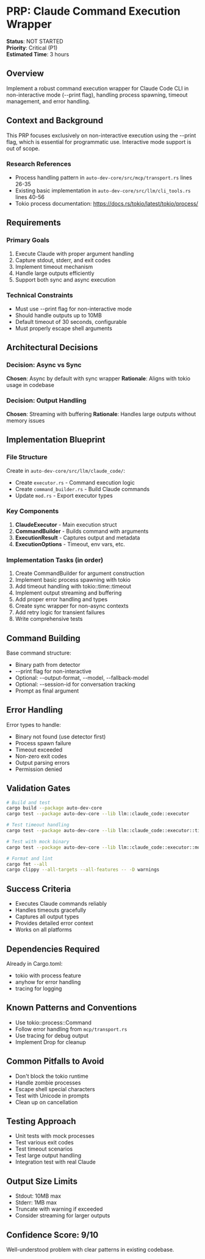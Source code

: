 # PRP: Claude Command Execution Wrapper

**Status**: NOT STARTED  
**Priority**: Critical (P1)  
**Estimated Time**: 3 hours

## Overview
Implement a robust command execution wrapper for Claude Code CLI in non-interactive mode (--print flag), handling process spawning, timeout management, and error handling.

## Context and Background
This PRP focuses exclusively on non-interactive execution using the --print flag, which is essential for programmatic use. Interactive mode support is out of scope.

### Research References
- Process handling pattern in `auto-dev-core/src/mcp/transport.rs` lines 26-35
- Existing basic implementation in `auto-dev-core/src/llm/cli_tools.rs` lines 40-56
- Tokio process documentation: https://docs.rs/tokio/latest/tokio/process/

## Requirements

### Primary Goals
1. Execute Claude with proper argument handling
2. Capture stdout, stderr, and exit codes
3. Implement timeout mechanism
4. Handle large outputs efficiently
5. Support both sync and async execution

### Technical Constraints
- Must use --print flag for non-interactive mode
- Should handle outputs up to 10MB
- Default timeout of 30 seconds, configurable
- Must properly escape shell arguments

## Architectural Decisions

### Decision: Async vs Sync
**Chosen**: Async by default with sync wrapper
**Rationale**: Aligns with tokio usage in codebase

### Decision: Output Handling
**Chosen**: Streaming with buffering
**Rationale**: Handles large outputs without memory issues

## Implementation Blueprint

### File Structure
Create in `auto-dev-core/src/llm/claude_code/`:
- Create `executor.rs` - Command execution logic
- Create `command_builder.rs` - Build Claude commands
- Update `mod.rs` - Export executor types

### Key Components
1. **ClaudeExecutor** - Main execution struct
2. **CommandBuilder** - Builds command with arguments
3. **ExecutionResult** - Captures output and metadata
4. **ExecutionOptions** - Timeout, env vars, etc.

### Implementation Tasks (in order)
1. Create CommandBuilder for argument construction
2. Implement basic process spawning with tokio
3. Add timeout handling with tokio::time::timeout
4. Implement output streaming and buffering
5. Add proper error handling and types
6. Create sync wrapper for non-async contexts
7. Add retry logic for transient failures
8. Write comprehensive tests

## Command Building

Base command structure:
- Binary path from detector
- --print flag for non-interactive
- Optional: --output-format, --model, --fallback-model
- Optional: --session-id for conversation tracking
- Prompt as final argument

## Error Handling

Error types to handle:
- Binary not found (use detector first)
- Process spawn failure
- Timeout exceeded
- Non-zero exit codes
- Output parsing errors
- Permission denied

## Validation Gates

```bash
# Build and test
cargo build --package auto-dev-core
cargo test --package auto-dev-core --lib llm::claude_code::executor

# Test timeout handling
cargo test --package auto-dev-core --lib llm::claude_code::executor::timeout -- --ignored

# Test with mock binary
cargo test --package auto-dev-core --lib llm::claude_code::executor::mock

# Format and lint
cargo fmt --all
cargo clippy --all-targets --all-features -- -D warnings
```

## Success Criteria
- Executes Claude commands reliably
- Handles timeouts gracefully
- Captures all output types
- Provides detailed error context
- Works on all platforms

## Dependencies Required
Already in Cargo.toml:
- tokio with process feature
- anyhow for error handling
- tracing for logging

## Known Patterns and Conventions
- Use tokio::process::Command
- Follow error handling from `mcp/transport.rs`
- Use tracing for debug output
- Implement Drop for cleanup

## Common Pitfalls to Avoid
- Don't block the tokio runtime
- Handle zombie processes
- Escape shell special characters
- Test with Unicode in prompts
- Clean up on cancellation

## Testing Approach
- Unit tests with mock processes
- Test various exit codes
- Test timeout scenarios
- Test large output handling
- Integration test with real Claude

## Output Size Limits
- Stdout: 10MB max
- Stderr: 1MB max
- Truncate with warning if exceeded
- Consider streaming for larger outputs

## Confidence Score: 9/10
Well-understood problem with clear patterns in existing codebase.